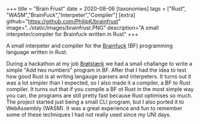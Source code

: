 +++
title = "Brain Frust"
date = 2020-08-06
[taxonomies]
tags = ["Rust", "WASM","BrainFuck","Interpeter","Compiler"]
[extra]
github="https://github.com/PhilipK/brainfrust"
image="../static/images/brainfrust.PNG"
description="A small interpeter/compiler for Brainfuck written in Rust"
+++

A small interpeter and compiler for the [Brainfuck](https://en.wikipedia.org/wiki/Brainfuck) (BF) programming language written in Rust.

During a hackathon at my job [Brølstærk](http://broelstaerk.dk/) we had a small challange to write a simple "Add two numbers" program in BF. After that I had the idea to test how good Rust is at writing langauge parsers and interpeters. 
It turns out it was a lot simpler than I expected, so I also made it a compiler, a BF to Rust compiler. It turns out that if you compile a BF ot Rust in the most simple way you can, the programs are still pretty fast because Rust optimises so much.
The project started just being a small CLI program, but I also ported it to WebAssembly (WASM). It was a great experience and fun to remember some of these techniques I had not really used since my UNI days.